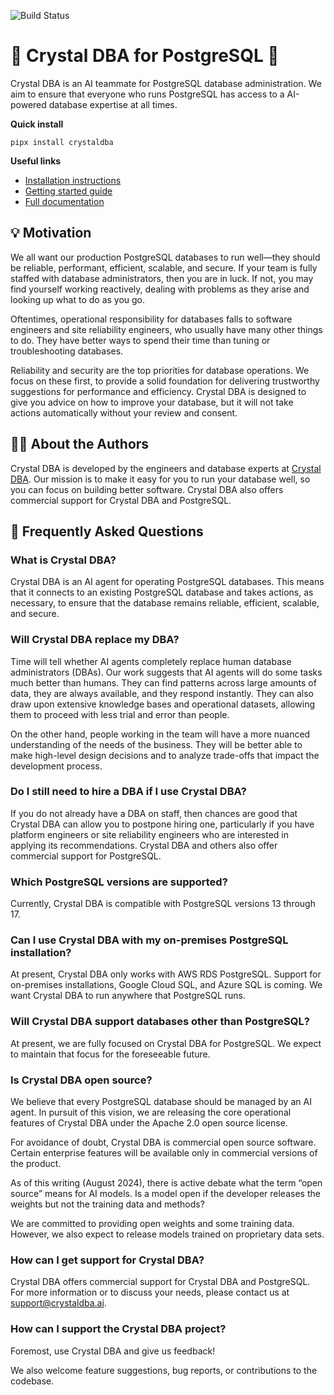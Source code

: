 ![Build Status](https://github.com/crystaldba/crystaldba/actions/workflows/build.yml/badge.svg)

# 🤖 Crystal DBA for PostgreSQL 🐘

Crystal DBA is an AI teammate for PostgreSQL database administration.
We aim to ensure that everyone who runs PostgreSQL has access to a AI-powered database expertise at all times.

**Quick install**

```
pipx install crystaldba
```

**Useful links**

- [Installation instructions](https://www.crystaldba.ai/docs/installation)
- [Getting started guide](https://www.crystaldba.ai/docs/getting-started)
- [Full documentation](https://www.crystaldba.ai/docs/)

## 💡 Motivation

We all want our production PostgreSQL databases to run well—they should be reliable, performant, efficient, scalable, and secure.
If your team is fully staffed with database administrators, then you are in luck.
If not, you may find yourself working reactively, dealing with problems as they arise and looking up what to do as you go.

Oftentimes, operational responsibility for databases falls to software engineers and site reliability engineers, who usually have many other things to do.
They have better ways to spend their time than tuning or troubleshooting databases.

Reliability and security are the top priorities for database operations.
We focus on these first, to provide a solid foundation for delivering trustworthy suggestions for performance and efficiency.
Crystal DBA is designed to give you advice on how to improve your database, but it will not take actions automatically without your review and consent.


## 🧑‍💻 About the Authors

Crystal DBA is developed by the engineers and database experts at [Crystal DBA](https://www.crystaldba.ai/).
Our mission is to make it easy for you to run your database well, so you can focus on building better software.
Crystal DBA also offers commercial support for Crystal DBA and PostgreSQL.


## 📖 Frequently Asked Questions

### What is Crystal DBA?

Crystal DBA is an AI agent for operating PostgreSQL databases.
This means that it connects to an existing PostgreSQL database and takes actions, as necessary, to ensure that the database remains reliable, efficient, scalable, and secure.


### Will Crystal DBA replace my DBA?

Time will tell whether AI agents completely replace human database administrators (DBAs).
Our work suggests that AI agents will do some tasks much better than humans.
They can find patterns across large amounts of data, they are always available, and they respond instantly.
They can also draw upon extensive knowledge bases and operational datasets, allowing them to proceed with less trial and error than people.

On the other hand, people working in the team will have a more nuanced understanding of the needs of the business.
They will be better able to make high-level design decisions and to analyze trade-offs that impact the development process.


### Do I still need to hire a DBA if I use Crystal DBA?

If you do not already have a DBA on staff, then chances are good that Crystal DBA can allow you to postpone hiring one, particularly if you have platform engineers or site reliability engineers who are interested in applying its recommendations.
Crystal DBA and others also offer commercial support for PostgreSQL.


### Which PostgreSQL versions are supported?

Currently, Crystal DBA is compatible with PostgreSQL versions 13 through 17.


### Can I use Crystal DBA with my on-premises PostgreSQL installation?

At present, Crystal DBA only works with AWS RDS PostgreSQL.
Support for on-premises installations, Google Cloud SQL, and Azure SQL is coming.
We want Crystal DBA to run anywhere that PostgreSQL runs.


### Will Crystal DBA support databases other than PostgreSQL?

At present, we are fully focused on Crystal DBA for PostgreSQL.
We expect to maintain that focus for the foreseeable future.


### Is Crystal DBA open source?

We believe that every PostgreSQL database should be managed by an AI agent.
In pursuit of this vision, we are releasing the core operational features of Crystal DBA under the Apache 2.0 open source license.

For avoidance of doubt, Crystal DBA is commercial open source software.
Certain enterprise features will be available only in commercial versions of the product.

As of this writing (August 2024), there is active debate what the term “open source” means for AI models.
Is a model open if the developer releases the weights but not the training data and methods?

We are committed to providing open weights and some training data.
However, we also expect to release models trained on proprietary data sets.


### How can I get support for Crystal DBA?

Crystal DBA offers commercial support for Crystal DBA and PostgreSQL.
For more information or to discuss your needs, please contact us at [support@crystaldba.ai](mailto:support@crystaldba.ai).


### How can I support the Crystal DBA project?

Foremost, use Crystal DBA and give us feedback!

We also welcome feature suggestions, bug reports, or contributions to the codebase.
